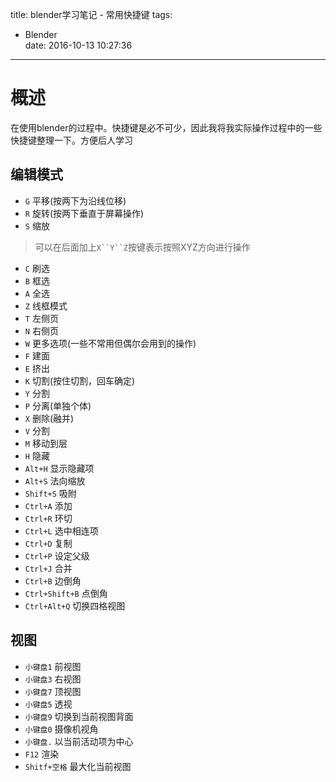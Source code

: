 title: blender学习笔记 - 常用快捷键
tags:
  - Blender  
date: 2016-10-13 10:27:36 

---

# 概述 #
在使用blender的过程中。快捷键是必不可少，因此我将我实际操作过程中的一些快捷键整理一下。方便后人学习

## 编辑模式 ##

- `G` 平移(按两下为沿线位移)
- `R` 旋转(按两下垂直于屏幕操作)
- `S` 缩放
> 可以在后面加上`X``Y``Z`按键表示按照XYZ方向进行操作  

- `C` 刷选
- `B` 框选
- `A` 全选
- `Z` 线框模式
- `T` 左侧页
- `N` 右侧页
- `W` 更多选项(一些不常用但偶尔会用到的操作)
- `F` 建面
- `E` 挤出
- `K` 切割(按住切割，回车确定)
- `Y` 分割
- `P` 分离(单独个体)
- `X` 删除(融并)
- `V` 分割
- `M` 移动到层
- `H` 隐藏
- `Alt+H` 显示隐藏项
- `Alt+S` 法向缩放
- `Shift+S` 吸附
- `Ctrl+A` 添加
- `Ctrl+R` 环切
- `Ctrl+L` 选中相连项
- `Ctrl+D` 复制
- `Ctrl+P` 设定父级
- `Ctrl+J` 合并
- `Ctrl+B` 边倒角
- `Ctrl+Shift+B` 点倒角
- `Ctrl+Alt+Q` 切换四格视图


## 视图 ##
- `小键盘1` 前视图
- `小键盘3` 右视图
- `小键盘7` 顶视图
- `小键盘5` 透视
- `小键盘9` 切换到当前视图背面
- `小键盘0` 摄像机视角
- `小键盘.` 以当前活动项为中心
- `F12` 渲染
- `Shitf+空格` 最大化当前视图